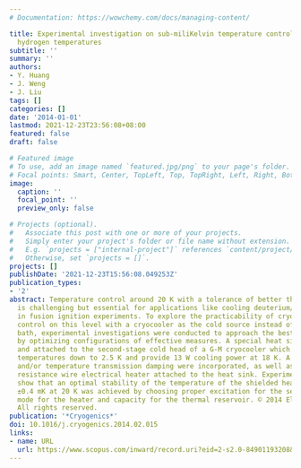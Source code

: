 ```yaml
---
# Documentation: https://wowchemy.com/docs/managing-content/

title: Experimental investigation on sub-miliKelvin temperature control at liquid
  hydrogen temperatures
subtitle: ''
summary: ''
authors:
- Y. Huang
- J. Weng
- J. Liu
tags: []
categories: []
date: '2014-01-01'
lastmod: 2021-12-23T23:56:08+08:00
featured: false
draft: false

# Featured image
# To use, add an image named `featured.jpg/png` to your page's folder.
# Focal points: Smart, Center, TopLeft, Top, TopRight, Left, Right, BottomLeft, Bottom, BottomRight.
image:
  caption: ''
  focal_point: ''
  preview_only: false

# Projects (optional).
#   Associate this post with one or more of your projects.
#   Simply enter your project's folder or file name without extension.
#   E.g. `projects = ["internal-project"]` references `content/project/deep-learning/index.md`.
#   Otherwise, set `projects = []`.
projects: []
publishDate: '2021-12-23T15:56:08.049253Z'
publication_types:
- '2'
abstract: Temperature control around 20 K with a tolerance of better than 1 mili-Kelvin
  is challenging but essential for applications like cooling deuterium/tritium target
  in fusion ignition experiments. To explore the practicability of cryogenic temperature
  control on this level with a cryocooler as the cold source instead of a cryogen
  bath, experimental investigations were conducted to approach the best performance
  by optimizing configurations of effective measures. A special heat sink was fabricated
  and attached to the second-stage cold head of a G-M cryocooler which could reach
  temperatures down to 2.5 K and provide 13 W cooling power at 18 K. A thermal reservoir
  and/or temperature transmission damping were incorporated, as well as a manganin
  resistance wire electrical heater attached to the heat sink. Experimental results
  show that an optimal stability of the temperature of the shielded heat sink within
  ±0.4 mK at 20 K was achieved by choosing proper excitation for the sensors, control
  mode for the heater and capacity for the thermal reservoir. © 2014 Elsevier Ltd.
  All rights reserved.
publication: '*Cryogenics*'
doi: 10.1016/j.cryogenics.2014.02.015
links:
- name: URL
  url: https://www.scopus.com/inward/record.uri?eid=2-s2.0-84901193208&doi=10.1016%2fj.cryogenics.2014.02.015&partnerID=40&md5=88cda213975760de74ac7501e5d18f26
---
```

